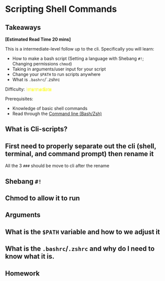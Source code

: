 # Scripting Shell Commands

## Takeaways

**[Estimated Read Time 20 mins]**

This is a intermediate-level follow up to the cli. Specifically you will learn:
- How to make a bash script (Setting a language with Shebang `#!`; Changing permissions `chmod`)
- Taking in arguments/user input for your script
- Change your `$PATH` to run scripts anywhere
- What is `.bashrc`/`.zshrc

Difficulty: <span style="color:yellow">Intermediate</span>

Prerequisites:
- Knowledge of basic shell commands 
- Read through the [Command line (Bash/Zsh)](cli.md)


## What is Cli-scripts?

## First need to properly separate out the cli (shell, terminal, and command prompt) then rename it
All the 3 `###` should be move to cli after the rename

## Shebang `#!`

## Chmod to allow it to run

## Arguments

## What is the `$PATH` variable and how to we adjust it

## What is the `.bashrc`/`.zshrc` and why do I need to know what it is.


## Homework


